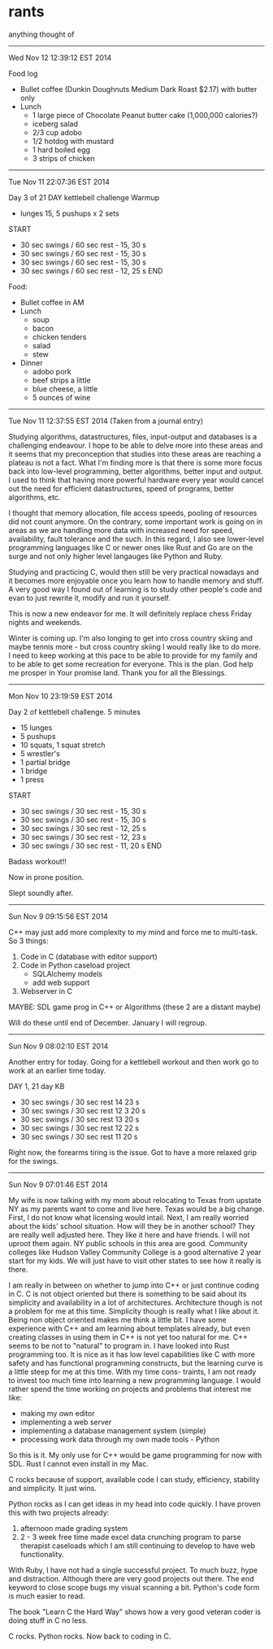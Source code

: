rants
=====
anything thought of

--------------------------------------------------------------------------------

Wed Nov 12 12:39:12 EST 2014

Food log
* Bullet coffee (Dunkin Doughnuts Medium Dark Roast $2.17) with butter only
* Lunch
  - 1 large piece of Chocolate Peanut butter cake (1,000,000 calories?)
  - iceberg salad
  - 2/3 cup adobo
  - 1/2 hotdog with mustard
  - 1 hard boiled egg
  - 3 strips of chicken

--------------------------------------------------------------------------------

Tue Nov 11 22:07:36 EST 2014

Day 3 of 21 DAY kettlebell challenge
Warmup
* lunges 15, 5 pushups x 2 sets 

START
* 30 sec swings / 60 sec rest - 15, 30 s
* 30 sec swings / 60 sec rest - 15, 30 s
* 30 sec swings / 60 sec rest - 15, 30 s
* 30 sec swings / 60 sec rest - 12, 25 s
END

Food:
* Bullet coffee in AM
* Lunch
  - soup
  - bacon
  - chicken tenders
  - salad
  - stew
* Dinner
  - adobo pork
  - beef strips a little
  - blue cheese, a little
  - 5 ounces of wine

--------------------------------------------------------------------------------

Tue Nov 11 12:37:55 EST 2014
(Taken from a journal entry)

Studying algorithms, datastructures, files, input-output and databases is a 
challenging endeavour. I hope to be able to delve more into these areas and it
seems that my preconception that studies into these areas are reaching a plateau
is not a fact. What I'm finding more is that there is some more focus back into
low-level programming, better algorithms, better input and output. I used to
think that having more powerful hardware every year would cancel out the need
for efficient datastructures, speed of programs, better algorithms, etc. 

I thought that memory allocation, file access speeds, pooling of resources did
not count anymore. On the contrary, some important work is going on in areas as
we are handling more data with increased need for speed, availability, fault
tolerance and the such. In this regard, I also see lower-level programming
languages like C or newer ones like Rust and Go are on the surge and not only
higher level langauges like Python and Ruby.

Studying and practicing C, would then still be very practical nowadays and it 
becomes more enjoyable once you learn how to handle memory and stuff. A very
good way I found out of learning is to study other people's code and evan to
just rewrite it, modify and run it yourself.

This is now a new endeavor for me. It will definitely replace chess Friday
nights and weekends.

Winter is coming up. I'm also longing to get into cross country skiing and 
maybe tennis more - but cross country skiing I would really like to do more.
I need to keep working at this pace to be able to provide for my family and to
be able to get some recreation for everyone. This is the plan. God help me 
prosper in Your promise land. Thank you for all the Blessings.


--------------------------------------------------------------------------------

Mon Nov 10 23:19:59 EST 2014

Day 2 of kettlebell challenge. 5 minutes
* 15 lunges 
* 5 pushups
* 10 squats, 1 squat stretch
* 5 wrestler's
* 1 partial bridge
* 1 bridge
* 1 press

START
* 30 sec swings / 30 sec rest - 15, 30 s
* 30 sec swings / 30 sec rest - 15, 30 s
* 30 sec swings / 30 sec rest - 12, 25 s
* 30 sec swings / 30 sec rest - 12, 23 s
* 30 sec swings / 30 sec rest - 11, 20 s
END

Badass workout!!

Now in prone position.

Slept soundly after.

--------------------------------------------------------------------------------

Sun Nov  9 09:15:56 EST 2014

C++ may just add more complexity to my mind and force me to multi-task. So 3
things:

1. Code in C (database with editor support)
2. Code in Python caseload project
   - SQLAlchemy models
   - add web support
3. Webserver in C

MAYBE: SDL game prog in C++ or Algorithms (these 2 are a distant maybe)

Will do these until end of December. January I will regroup.

--------------------------------------------------------------------------------

Sun Nov  9 08:02:10 EST 2014

Another entry for today. Going for a kettlebell workout and then work go to work
at an earlier time today.

DAY 1, 21 day KB

* 30 sec swings / 30 sec rest  14    23 s
* 30 sec swings / 30 sec rest  12 3  20 s
* 30 sec swings / 30 sec rest  13    20 s
* 30 sec swings / 30 sec rest  12    22 s
* 30 sec swings / 30 sec rest  11    20 s 

Right now, the forearms tiring is the issue. Got to have a more relaxed grip for
the swings.

--------------------------------------------------------------------------------

Sun Nov  9 07:01:46 EST 2014

My wife is now talking with my mom about relocating to Texas from upstate NY as
my parents want to come and live here. Texas would be a big change. First, I do
not know what licensing would intail. Next, I am really worried about the kids'
school situation. How will they be in another school? They are really well 
adjusted here. They like it here and have friends. I will not uproot them again.
NY public schools in this area are good. Community colleges like Hudson Valley
Community College is a good alternative 2 year start for my kids. We will just
have to visit other states to see how it really is there.

I am really in between on whether to jump into C++ or just continue coding in C.
C is not object oriented but there is something to be said about its simplicity
and availability in a lot of architectures. Architecture though is not a problem
for me at this time. Simplicity though is really what I like about it. Being non
object oriented makes me think a little bit. I have some experience with C++ and
am learning about templates already, but even creating classes in using them in
C++ is not yet too natural for me. C++ seems to be not to "natural" to program
in. I have looked into Rust programming too. It is nice as it has low level
capabilities like C with more safety and has functional programming constructs,
but the learning curve is a little steep for me at this time. With my time cons-
traints, I am not ready to invest too much time into learning a new programming
language. I would rather spend the time working on projects and problems that
interest me like:

- making my own editor
- implementing a web server
- implementing a database management system (simple)
- processing work data through my own made tools - Python

So this is it. My only use for C++ would be game programming for now with SDL.
Rust I cannot even install in my Mac.

C rocks because of support, available code I can study, efficiency, stability
and simplicity. It just wins.

Python rocks as I can get ideas in my head into code quickly. I have proven this
with two projects already:

1. afternoon made grading system
2. 2 - 3 week free time made excel data crunching program to parse therapist
   caseloads which I am still continuing to develop to have web functionality.

With Ruby, I have not had a single successful project. To much buzz, hype and 
distraction. Although there are very good projects out there. The end keyword to
close scope bugs my visual scanning a bit. Python's code form is much easier to
read.

The book "Learn C the Hard Way" shows how a very good veteran coder is doing 
stuff in C no less. 

C rocks. Python rocks. Now back to coding in C.


